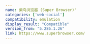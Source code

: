 ```yaml
---
name: 紫鸟浏览器 (Super Browser)"
categories: ['web-social']
compatibility: emulation
display_result: "Compatible"
version_from: "5.286.1.26"
link: https://www.superbrowser.com/
---
```

